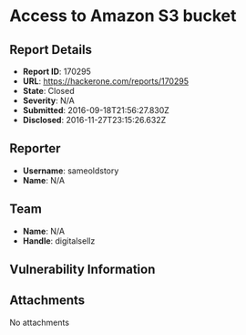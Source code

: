 # Access to Amazon S3 bucket

## Report Details
- **Report ID**: 170295
- **URL**: https://hackerone.com/reports/170295
- **State**: Closed
- **Severity**: N/A
- **Submitted**: 2016-09-18T21:56:27.830Z
- **Disclosed**: 2016-11-27T23:15:26.632Z

## Reporter
- **Username**: sameoldstory
- **Name**: N/A

## Team
- **Name**: N/A
- **Handle**: digitalsellz

## Vulnerability Information


## Attachments
No attachments
